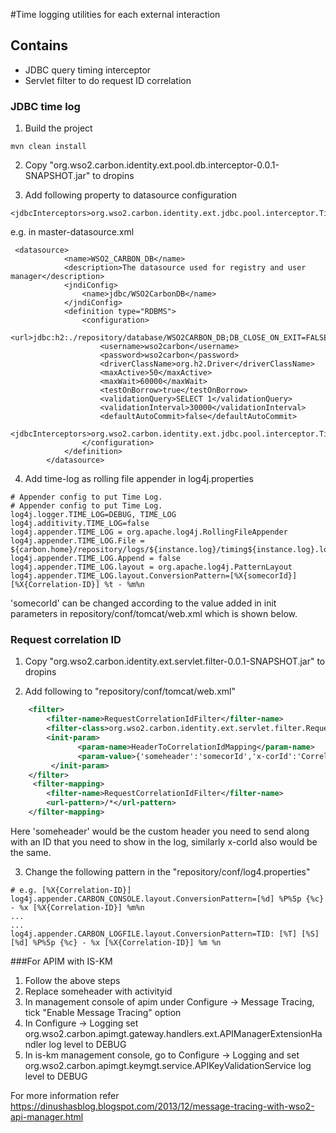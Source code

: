 #Time logging utilities for each external interaction

## Contains
* JDBC query timing interceptor
* Servlet filter to do request ID correlation

### JDBC time log
1. Build the project
```$cmd
mvn clean install
```
2. Copy "org.wso2.carbon.identity.ext.pool.db.interceptor-0.0.1-SNAPSHOT.jar" to dropins


3. Add following property to datasource configuration

```$xml
<jdbcInterceptors>org.wso2.carbon.identity.ext.jdbc.pool.interceptor.TimeLogInterceptor</jdbcInterceptors>
```

e.g. in master-datasource.xml

```$xml
 <datasource>
            <name>WSO2_CARBON_DB</name>
            <description>The datasource used for registry and user manager</description>
            <jndiConfig>
                <name>jdbc/WSO2CarbonDB</name>
            </jndiConfig>
            <definition type="RDBMS">
                <configuration>
                    <url>jdbc:h2:./repository/database/WSO2CARBON_DB;DB_CLOSE_ON_EXIT=FALSE;LOCK_TIMEOUT=60000</url>
                    <username>wso2carbon</username>
                    <password>wso2carbon</password>
                    <driverClassName>org.h2.Driver</driverClassName>
                    <maxActive>50</maxActive>
                    <maxWait>60000</maxWait>
                    <testOnBorrow>true</testOnBorrow>
                    <validationQuery>SELECT 1</validationQuery>
                    <validationInterval>30000</validationInterval>
                    <defaultAutoCommit>false</defaultAutoCommit>
                    <jdbcInterceptors>org.wso2.carbon.identity.ext.jdbc.pool.interceptor.TimeLogInterceptor</jdbcInterceptors>
                </configuration>
            </definition>
        </datasource>
```

4. Add time-log as rolling file appender in log4j.properties
```properties
# Appender config to put Time Log.
# Appender config to put Time Log.
log4j.logger.TIME_LOG=DEBUG, TIME_LOG
log4j.additivity.TIME_LOG=false
log4j.appender.TIME_LOG = org.apache.log4j.RollingFileAppender
log4j.appender.TIME_LOG.File = ${carbon.home}/repository/logs/${instance.log}/timing${instance.log}.log
log4j.appender.TIME_LOG.Append = false
log4j.appender.TIME_LOG.layout = org.apache.log4j.PatternLayout
log4j.appender.TIME_LOG.layout.ConversionPattern=[%X{somecorId}] [%X{Correlation-ID}] %t - %m%n
```

'somecorId' can be changed according to the value added in init parameters in 
repository/conf/tomcat/web.xml which is shown below.

### Request correlation ID

1. Copy "org.wso2.carbon.identity.ext.servlet.filter-0.0.1-SNAPSHOT.jar" to dropins


2. Add following to "repository/conf/tomcat/web.xml"
```xml
    <filter>
        <filter-name>RequestCorrelationIdFilter</filter-name>
        <filter-class>org.wso2.carbon.identity.ext.servlet.filter.RequestCorrelationIdFilter</filter-class>
        <init-param>
               <param-name>HeaderToCorrelationIdMapping</param-name>
               <param-value>{'someheader':'somecorId','x-corId':'Correlation-ID'}</param-value>
         </init-param>
    </filter>
     <filter-mapping>
        <filter-name>RequestCorrelationIdFilter</filter-name>
        <url-pattern>/*</url-pattern>
    </filter-mapping>

```

Here 'someheader' would be the custom header you need to send along with an ID
that you need to show in the log, similarly x-corId also would be the same. 


3. Change the following pattern in the "repository/conf/log4.properties"

```properties
# e.g. [%X{Correlation-ID}]
log4j.appender.CARBON_CONSOLE.layout.ConversionPattern=[%d] %P%5p {%c} - %x [%X{Correlation-ID}] %m%n
...
...
log4j.appender.CARBON_LOGFILE.layout.ConversionPattern=TID: [%T] [%S] [%d] %P%5p {%c} - %x [%X{Correlation-ID}] %m %n   

```

###For APIM with IS-KM

1. Follow the above steps
2. Replace someheader with activityid
2. In management console of apim under Configure -> Message Tracing, tick
"Enable Message Tracing" option
3. In Configure -> Logging set org.wso2.carbon.apimgt.gateway.handlers.ext.APIManagerExtensionHandler
log level to DEBUG
4. In is-km management console, go to Configure -> Logging and set
org.wso2.carbon.apimgt.keymgt.service.APIKeyValidationService log level to DEBUG

For more information refer 
https://dinushasblog.blogspot.com/2013/12/message-tracing-with-wso2-api-manager.html

